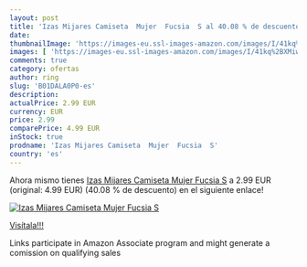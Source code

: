 ```yaml
---
layout: post
title: 'Izas Mijares Camiseta  Mujer  Fucsia  S al 40.08 % de descuento'
date: 
thumbnailImage: 'https://images-eu.ssl-images-amazon.com/images/I/41kq%2BXMiwcL._SL200_.jpg'
images: [ 'https://images-eu.ssl-images-amazon.com/images/I/41kq%2BXMiwcL._SL200_.jpg' ]
comments: true
category: ofertas
author: ring
slug: 'B01DALA0P0-es'
description:
actualPrice: 2.99 EUR
currency: EUR
price: 2.99
comparePrice: 4.99 EUR
inStock: true
prodname: 'Izas Mijares Camiseta  Mujer  Fucsia  S'
country: 'es'
---
```


Ahora mismo tienes [Izas Mijares Camiseta  Mujer  Fucsia  S](https://www.amazon.es/dp/B01DALA0P0/?tag=tolees-21) a 2.99 EUR (original: 4.99 EUR) (40.08 %  de descuento) en el siguiente enlace!

[![Izas Mijares Camiseta  Mujer  Fucsia  S](https://images-eu.ssl-images-amazon.com/images/I/41kq%2BXMiwcL._SL200_.jpg)](https://www.amazon.es/dp/B01DALA0P0/?tag=tolees-21)

[Visítala!!!](https://www.amazon.es/dp/B01DALA0P0/?tag=tolees-21)

Links participate in Amazon Associate program and might generate a comission on qualifying sales

